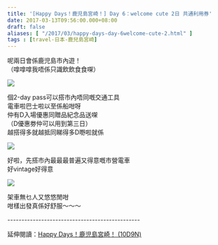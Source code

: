 ```yaml
---
title: '[Happy Days！鹿児島宮崎！] Day 6：welcome cute 2日 共通利用券'
date: 2017-03-13T09:56:00.000+08:00
draft: false
aliases: [ "/2017/03/happy-days-day-6welcome-cute-2.html" ]
tags : [travel-日本-鹿兒島宮崎]
---
```


呢兩日會係鹿児島市內遊！  
（嗱嗱嗱我唔係只識飲飲食食㗎）  

![](/images/kojkmi6b.jpg)

個2-day pass可以搭市內唔同嘅交通工具  
電車啦巴士啦以至係船咁呀  
仲有D入場優惠同贈品紀念品送㗎  
（D優惠劵仲可以用到第三日）  
越搭得多就越抵同睇得多D嘢啦就係  

![](/images/kojkmi6b1.jpg)

好啦，先搭市內最最最普遍又得意嘅市營電車  
好vintage好得意  

![](/images/kojkmi6b2.jpg)

架車無乜人又悠悠閒咁  
咁樣出發真係好舒服～～～  
  
\-----------------------------------------------  
  
延伸閱讀：[Happy Days！鹿児島宮崎！ (10D9N)](https://hidie.net/kojkmi10d9n/)
